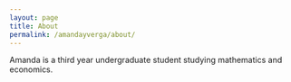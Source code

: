 ```yaml
---
layout: page
title: About
permalink: /amandayverga/about/
---
```


Amanda is a third year undergraduate student studying mathematics and economics.
